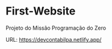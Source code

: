 # First-Website
Projeto do Missão Programação do Zero

URL: https://devcontabilpa.netlify.app/ 

##



